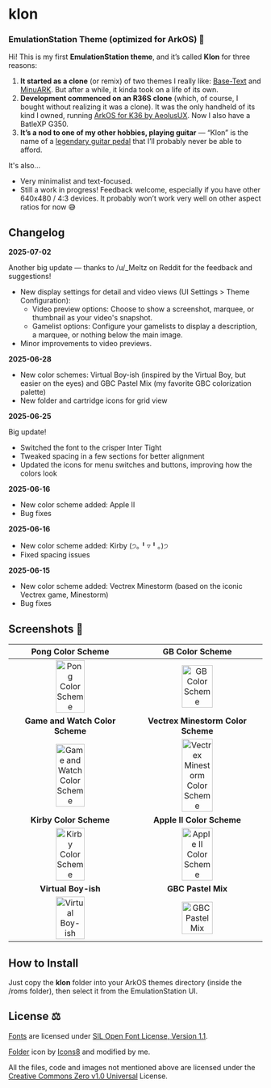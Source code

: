 # klon
### EmulationStation Theme (optimized for ArkOS) 🎨

Hi! This is my first **EmulationStation theme**, and it’s called **Klon** for three reasons:

1. **It started as a clone** (or remix) of two themes I really like: [Base-Text](https://github.com/Jetup13/es-theme-base-text) and [MinuARK](https://github.com/Vidnez/es-theme-MinUArk). But after a while, it kinda took on a life of its own.
2. **Development commenced on an R36S clone** (which, of course, I bought without realizing it was a clone). It was the only handheld of its kind I owned, running [ArkOS for K36 by AeolusUX](https://github.com/AeolusUX/ArkOS-K36). Now I also have a BatleXP G350.
3. **It’s a nod to one of my other hobbies, playing guitar** — “Klon” is the name of a [legendary guitar pedal](https://reverb.com/brand/klon) that I’ll probably never be able to afford.

It's also...
* Very minimalist and text-focused.
* Still a work in progress! Feedback welcome, especially if you have other 640x480 / 4:3 devices. It probably won’t work very well on other aspect ratios for now 😅

## Changelog

**2025-07-02**

Another big update — thanks to /u/_Meltz on Reddit for the feedback and suggestions!

* New display settings for detail and video views (UI Settings > Theme Configuration):
  * Video preview options: Choose to show a screenshot, marquee, or thumbnail as your video's snapshot.
  * Gamelist options: Configure your gamelists to display a description, a marquee, or nothing below the main image.
* Minor improvements to video previews.

**2025-06-28**

* New color schemes: Virtual Boy-ish (inspired by the Virtual Boy, but easier on the eyes) and GBC Pastel Mix (my favorite GBC colorization palette)
* New folder and cartridge icons for grid view

**2025-06-25**

Big update!

* Switched the font to the crisper Inter Tight
* Tweaked spacing in a few sections for better alignment
* Updated the icons for menu switches and buttons, improving how the colors look

**2025-06-16**
* New color scheme added: Apple II
* Bug fixes

**2025-06-16**
* New color scheme added: Kirby (੭｡╹▿╹｡)੭
* Fixed spacing issues

**2025-06-15**
* New color scheme added: Vectrex Minestorm (based on the iconic Vectrex game, Minestorm)
* Bug fixes

## Screenshots 📸
| Pong Color Scheme | GB Color Scheme |
| :---: | :---: |
| <img src="https://github.com/user-attachments/assets/105498ab-9c5e-4e3a-809d-07d9fb28bdfb" width="50%" title="Pong Color Scheme"> | <img src="https://github.com/user-attachments/assets/f6232eb8-a9bd-40f6-9aa1-f962ef8c36ab" width="50%" title="GB Color Scheme"> |
| **Game and Watch Color Scheme** | **Vectrex Minestorm Color Scheme** |
| <img src="https://github.com/user-attachments/assets/12c8d0d4-2b30-4d00-bdae-d4dcbbd50a9b" width="50%" title="Game and Watch Color Scheme"> | <img src="https://github.com/user-attachments/assets/cb5b04e5-89d6-427a-8ba8-fe30eaad68f1" width="50%" title="Vectrex Minestorm Color Scheme"> |
| **Kirby Color Scheme** | **Apple II Color Scheme** |
| <img src="https://github.com/user-attachments/assets/9efaa97f-5819-4bcf-8d80-be9456286244" width="50%" title="Kirby Color Scheme"> | <img src="https://github.com/user-attachments/assets/63add1fd-a95b-4de4-86f1-6f16a794978e" width="50%" title="Apple II Color Scheme"> |
| **Virtual Boy-ish** | **GBC Pastel Mix** |
| <img src="https://github.com/user-attachments/assets/46e8deb7-5153-48bc-954d-f1534c4eb5ee" width="50%" title="Virtual Boy-ish"> | <img src="https://github.com/user-attachments/assets/c4362096-8fdf-4735-9ec1-e0cedbfc58da" width="50%" title="GBC Pastel Mix"> |

## How to Install

Just copy the **klon** folder into your ArkOS themes directory (inside the /roms folder), then select it from the EmulationStation UI.

## License ⚖️

[Fonts](./_art/fonts/) are licensed under [SIL Open Font License, Version 1.1](https://openfontlicense.org/open-font-license-official-text/).

<a target="_blank" href="https://icons8.com/icon/83172/folder">Folder</a> icon by <a target="_blank" href="https://icons8.com">Icons8</a> and modified by me.

All the files, code and images not mentioned above are licensed under the [Creative Commons Zero v1.0 Universal](https://creativecommons.org/publicdomain/zero/1.0/deed.en) License.
